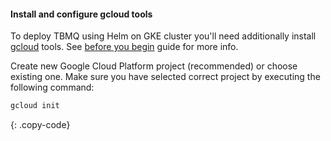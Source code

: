 #### Install and configure gcloud tools 

To deploy TBMQ using Helm on GKE cluster you'll need additionally install [gcloud](https://cloud.google.com/sdk/downloads) tools. 
See [before you begin](https://cloud.google.com/kubernetes-engine/docs/how-to/creating-a-zonal-cluster#before_you_begin) guide for more info.

Create new Google Cloud Platform project (recommended) or choose existing one. Make sure you have selected correct project by executing the following command:

```bash
gcloud init
```
{: .copy-code}
